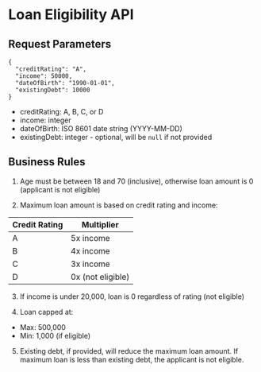 # Loan Eligibility API

## Request Parameters

```
{
  "creditRating": "A",
  "income": 50000,
  "dateOfBirth": "1990-01-01",
  "existingDebt": 10000
}
```

- creditRating: A, B, C, or D
- income: integer
- dateOfBirth: ISO 8601 date string (YYYY-MM-DD)
- existingDebt: integer - optional, will be `null` if not provided

## Business Rules

1. Age must be between 18 and 70 (inclusive), otherwise loan amount is 0 (applicant is not eligible)

2. Maximum loan amount is based on credit rating and income:

| Credit Rating | Multiplier        |
|---------------|-------------------|
| A             | 5x income         |
| B             | 4x income         |
| C             | 3x income         |
| D             | 0x (not eligible) |

3. If income is under 20,000, loan is 0 regardless of rating (not eligible)

4. Loan capped at:

- Max: 500,000
- Min: 1,000 (if eligible)

5. Existing debt, if provided, will reduce the maximum loan amount. If maximum loan is less than
   existing debt, the applicant is not eligible.

